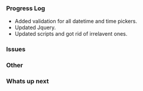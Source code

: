 ### Progress Log
- Added validation for all datetime and time pickers.
- Updated Jquery.
- Updated scripts and got rid of irrelavent ones.

### Issues

### Other

### Whats up next
